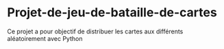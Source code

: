 # Projet-de-jeu-de-bataille-de-cartes
Ce projet a pour objectif de distribuer les cartes aux différents aléatoirement avec Python
